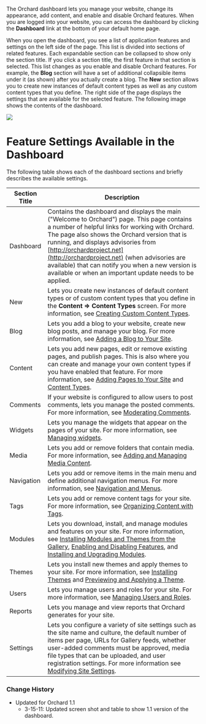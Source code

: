 
The Orchard dashboard lets you manage your website, change its appearance, add content, and enable and disable Orchard features. When you are logged into your website, you can access the dashboard by clicking the **Dashboard** link at the bottom of your default home page.

When you open the dashboard, you see a list of application features and settings on the left side of the page. This list is divided into sections of related features. Each expandable section can be collapsed to show only the section title. If you click a section title, the first feature in that section is selected. This list changes as you enable and disable Orchard features. For example, the **Blog** section will have a set of additional collapsible items under it (as shown) after you actually create a blog. The **New** section allows you to create new instances of default content types as well as any custom content types that you define. The right side of the page displays the settings that are available for the selected feature. The following image shows the contents of the dashboard.

![](../Upload/screenshots_675/dashboard_1_675.png)

# Feature Settings Available in the Dashboard

The following table shows each of the dashboard sections and briefly describes the available settings.

Section Title | Description
------------- | -----------
Dashboard     | Contains the dashboard and displays the main ("Welcome to Orchard") page. This page contains a number of helpful links for working with Orchard. The page also shows the Orchard version that is running, and displays advisories from [http://orchardproject.net](http://orchardproject.net) (when advisories are available) that can notify you when a new version is available or when an important update needs to be applied.
New           | Lets you create new instances of default content types or of custom content types that you define in the **Content => Content Types** screen. For more information, see [Creating Custom Content Types](Creating-custom-content-types).
Blog          | Lets you add a blog to your website, create new blog posts, and manage your blog. For more information, see [Adding a Blog to Your Site](Adding-a-Blog-to-Your-Site).
Content       | Lets you add new pages, edit or remove existing pages, and publish pages. This is also where you can create and manage your own content types if you have enabled that feature. For more information, see [Adding Pages to Your Site](Adding-pages-to-your-site) and [Content Types](content-types).
Comments      | If your website is configured to allow users to post comments, lets you manage the posted comments. For more information, see [Moderating Comments](Moderating-comments).
Widgets       | Lets you manage the widgets that appear on the pages of your site. For more information, see [Managing widgets](Managing-widgets).
Media         | Lets you add or remove folders that contain media. For more information, see [Adding and Managing Media Content](Adding-and-Managing-Media-Content).
Navigation    | Lets you add or remove items in the main menu and define additional navigation menus. For more information, see [Navigation and Menus](Navigation-and-Menus).
Tags          | Lets you add or remove content tags for your site. For more information, see [Organizing Content with Tags](Organizing-content-with-tags).
Modules       | Lets you download, install, and manage modules and features on your site. For more information, see [Installing Modules and Themes from the Gallery](Installing-modules-and-themes-from-the-gallery), [Enabling and Disabling Features](Enabling-and-Disabling-Features), and [Installing and Upgrading Modules](Installing-and-Upgrading-Modules).
Themes        | Lets you install new themes and apply themes to your site. For more information, see [Installing Themes](Installing-Themes) and [Previewing and Applying a Theme](Previewing-and-Applying-a-Theme).
Users         | Lets you manage users and roles for your site. For more information, see [Managing Users and Roles](Managing-Users-and-Roles).
Reports       | Lets you manage and view reports that Orchard generates for your site.
Settings      | Lets you configure a variety of site settings such as the site name and culture, the default number of items per page, URLs for Gallery feeds, whether user-added comments must be approved, media file types that can be uploaded, and user registration settings. For more information see [Modifying Site Settings](Modifying-Site-Settings).

### Change History
* Updated for Orchard 1.1
    * 3-15-11: Updated screen shot and table to show 1.1 version of the dashboard.
